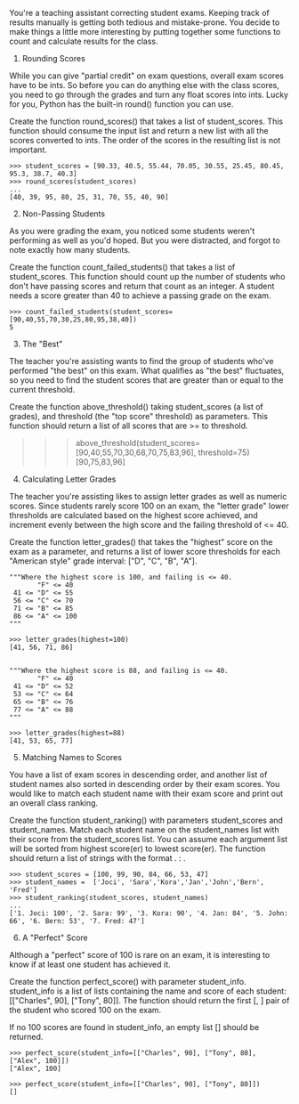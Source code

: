 You're a teaching assistant correcting student exams. Keeping track of results manually is getting both tedious and mistake-prone. You decide to make things a little more interesting by putting together some functions to count and calculate results for the class.
1. Rounding Scores

While you can give "partial credit" on exam questions, overall exam scores have to be ints. So before you can do anything else with the class scores, you need to go through the grades and turn any float scores into ints. Lucky for you, Python has the built-in round() function you can use.

Create the function round_scores() that takes a list of student_scores. This function should consume the input list and return a new list with all the scores converted to ints. The order of the scores in the resulting list is not important.
```
>>> student_scores = [90.33, 40.5, 55.44, 70.05, 30.55, 25.45, 80.45, 95.3, 38.7, 40.3]
>>> round_scores(student_scores)
...
[40, 39, 95, 80, 25, 31, 70, 55, 40, 90]
```
2. Non-Passing Students

As you were grading the exam, you noticed some students weren't performing as well as you'd hoped. But you were distracted, and forgot to note exactly how many students.

Create the function count_failed_students() that takes a list of student_scores. This function should count up the number of students who don't have passing scores and return that count as an integer. A student needs a score greater than 40 to achieve a passing grade on the exam.
```
>>> count_failed_students(student_scores=[90,40,55,70,30,25,80,95,38,40])
5
```
3. The "Best"

The teacher you're assisting wants to find the group of students who've performed "the best" on this exam. What qualifies as "the best" fluctuates, so you need to find the student scores that are greater than or equal to the current threshold.

Create the function above_threshold() taking student_scores (a list of grades), and threshold (the "top score" threshold) as parameters. This function should return a list of all scores that are >= to threshold.

>>> above_threshold(student_scores=[90,40,55,70,30,68,70,75,83,96], threshold=75)
[90,75,83,96]

4. Calculating Letter Grades

The teacher you're assisting likes to assign letter grades as well as numeric scores. Since students rarely score 100 on an exam, the "letter grade" lower thresholds are calculated based on the highest score achieved, and increment evenly between the high score and the failing threshold of <= 40.

Create the function letter_grades() that takes the "highest" score on the exam as a parameter, and returns a list of lower score thresholds for each "American style" grade interval: ["D", "C", "B", "A"].
```
"""Where the highest score is 100, and failing is <= 40.
       "F" <= 40
 41 <= "D" <= 55
 56 <= "C" <= 70
 71 <= "B" <= 85
 86 <= "A" <= 100
"""

>>> letter_grades(highest=100)
[41, 56, 71, 86]


"""Where the highest score is 88, and failing is <= 40.
       "F" <= 40
 41 <= "D" <= 52
 53 <= "C" <= 64
 65 <= "B" <= 76
 77 <= "A" <= 88
"""

>>> letter_grades(highest=88)
[41, 53, 65, 77]
```
5. Matching Names to Scores

You have a list of exam scores in descending order, and another list of student names also sorted in descending order by their exam scores. You would like to match each student name with their exam score and print out an overall class ranking.

Create the function student_ranking() with parameters student_scores and student_names. Match each student name on the student_names list with their score from the student_scores list. You can assume each argument list will be sorted from highest score(er) to lowest score(er). The function should return a list of strings with the format <rank>. <student name>: <student score>.
```
>>> student_scores = [100, 99, 90, 84, 66, 53, 47]
>>> student_names =  ['Joci', 'Sara','Kora','Jan','John','Bern', 'Fred']
>>> student_ranking(student_scores, student_names)
...
['1. Joci: 100', '2. Sara: 99', '3. Kora: 90', '4. Jan: 84', '5. John: 66', '6. Bern: 53', '7. Fred: 47']
```
6. A "Perfect" Score

Although a "perfect" score of 100 is rare on an exam, it is interesting to know if at least one student has achieved it.

Create the function perfect_score() with parameter student_info. student_info is a list of lists containing the name and score of each student: [["Charles", 90], ["Tony", 80]]. The function should return the first [<name>, <score>] pair of the student who scored 100 on the exam.

If no 100 scores are found in student_info, an empty list [] should be returned.
```
>>> perfect_score(student_info=[["Charles", 90], ["Tony", 80], ["Alex", 100]])
["Alex", 100]

>>> perfect_score(student_info=[["Charles", 90], ["Tony", 80]])
[]
```